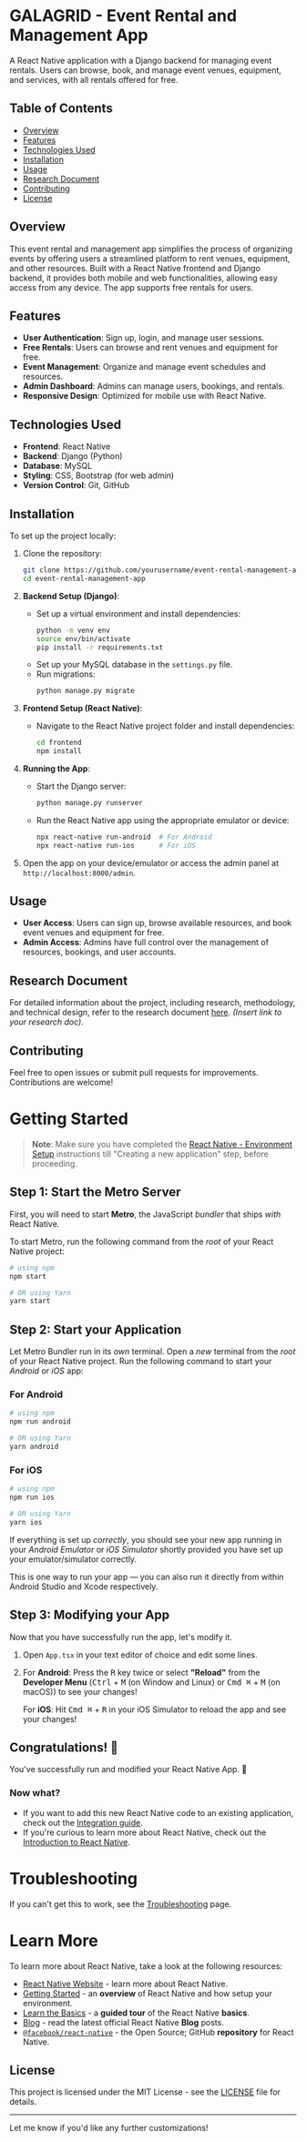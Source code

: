 # GALAGRID - Event Rental and Management App

A React Native application with a Django backend for managing event rentals. Users can browse, book, and manage event venues, equipment, and services, with all rentals offered for free.

## Table of Contents

- [Overview](#overview)
- [Features](#features)
- [Technologies Used](#technologies-used)
- [Installation](#installation)
- [Usage](#usage)
- [Research Document](#research-document)
- [Contributing](#contributing)
- [License](#license)

## Overview

This event rental and management app simplifies the process of organizing events by offering users a streamlined platform to rent venues, equipment, and other resources. Built with a React Native frontend and Django backend, it provides both mobile and web functionalities, allowing easy access from any device. The app supports free rentals for users.

## Features

- **User Authentication**: Sign up, login, and manage user sessions.
- **Free Rentals**: Users can browse and rent venues and equipment for free.
- **Event Management**: Organize and manage event schedules and resources.
- **Admin Dashboard**: Admins can manage users, bookings, and rentals.
- **Responsive Design**: Optimized for mobile use with React Native.

## Technologies Used

- **Frontend**: React Native
- **Backend**: Django (Python)
- **Database**: MySQL
- **Styling**: CSS, Bootstrap (for web admin)
- **Version Control**: Git, GitHub

## Installation

To set up the project locally:

1. Clone the repository:

   ```bash
   git clone https://github.com/yourusername/event-rental-management-app.git
   cd event-rental-management-app
   ```

2. **Backend Setup (Django)**:

   - Set up a virtual environment and install dependencies:
     ```bash
     python -m venv env
     source env/bin/activate
     pip install -r requirements.txt
     ```
   - Set up your MySQL database in the `settings.py` file.
   - Run migrations:
     ```bash
     python manage.py migrate
     ```

3. **Frontend Setup (React Native)**:

   - Navigate to the React Native project folder and install dependencies:
     ```bash
     cd frontend
     npm install
     ```

4. **Running the App**:

   - Start the Django server:
     ```bash
     python manage.py runserver
     ```
   - Run the React Native app using the appropriate emulator or device:
     ```bash
     npx react-native run-android  # For Android
     npx react-native run-ios      # For iOS
     ```

5. Open the app on your device/emulator or access the admin panel at `http://localhost:8000/admin`.

## Usage

- **User Access**: Users can sign up, browse available resources, and book event venues and equipment for free.
- **Admin Access**: Admins have full control over the management of resources, bookings, and user accounts.

## Research Document

For detailed information about the project, including research, methodology, and technical design, refer to the research document [here](#). _(Insert link to your research doc)_.

## Contributing

Feel free to open issues or submit pull requests for improvements. Contributions are welcome!

# Getting Started

> **Note**: Make sure you have completed the [React Native - Environment Setup](https://reactnative.dev/docs/environment-setup) instructions till "Creating a new application" step, before proceeding.

## Step 1: Start the Metro Server

First, you will need to start **Metro**, the JavaScript _bundler_ that ships _with_ React Native.

To start Metro, run the following command from the _root_ of your React Native project:

```bash
# using npm
npm start

# OR using Yarn
yarn start
```

## Step 2: Start your Application

Let Metro Bundler run in its _own_ terminal. Open a _new_ terminal from the _root_ of your React Native project. Run the following command to start your _Android_ or _iOS_ app:

### For Android

```bash
# using npm
npm run android

# OR using Yarn
yarn android
```

### For iOS

```bash
# using npm
npm run ios

# OR using Yarn
yarn ios
```

If everything is set up _correctly_, you should see your new app running in your _Android Emulator_ or _iOS Simulator_ shortly provided you have set up your emulator/simulator correctly.

This is one way to run your app — you can also run it directly from within Android Studio and Xcode respectively.

## Step 3: Modifying your App

Now that you have successfully run the app, let's modify it.

1. Open `App.tsx` in your text editor of choice and edit some lines.
2. For **Android**: Press the <kbd>R</kbd> key twice or select **"Reload"** from the **Developer Menu** (<kbd>Ctrl</kbd> + <kbd>M</kbd> (on Window and Linux) or <kbd>Cmd ⌘</kbd> + <kbd>M</kbd> (on macOS)) to see your changes!

   For **iOS**: Hit <kbd>Cmd ⌘</kbd> + <kbd>R</kbd> in your iOS Simulator to reload the app and see your changes!

## Congratulations! :tada:

You've successfully run and modified your React Native App. :partying_face:

### Now what?

- If you want to add this new React Native code to an existing application, check out the [Integration guide](https://reactnative.dev/docs/integration-with-existing-apps).
- If you're curious to learn more about React Native, check out the [Introduction to React Native](https://reactnative.dev/docs/getting-started).

# Troubleshooting

If you can't get this to work, see the [Troubleshooting](https://reactnative.dev/docs/troubleshooting) page.

# Learn More

To learn more about React Native, take a look at the following resources:

- [React Native Website](https://reactnative.dev) - learn more about React Native.
- [Getting Started](https://reactnative.dev/docs/environment-setup) - an **overview** of React Native and how setup your environment.
- [Learn the Basics](https://reactnative.dev/docs/getting-started) - a **guided tour** of the React Native **basics**.
- [Blog](https://reactnative.dev/blog) - read the latest official React Native **Blog** posts.
- [`@facebook/react-native`](https://github.com/facebook/react-native) - the Open Source; GitHub **repository** for React Native.

## License

This project is licensed under the MIT License - see the [LICENSE](LICENSE) file for details.

---

Let me know if you'd like any further customizations!
